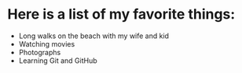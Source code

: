 # Here is a list of my favorite things:
- Long walks on the beach with my wife and kid 
- Watching movies
- Photographs
- Learning Git and GitHub
